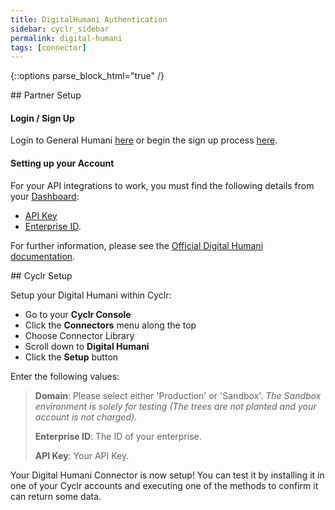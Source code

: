 ```yaml
---
title: DigitalHumani Authentication
sidebar: cyclr_sidebar
permalink: digital-humani
tags: [connector]
---
```

{::options parse_block_html="true" /}
<section class="card py-5 my-5">
## Partner Setup

#### Login / Sign Up

Login to General Humani [here](https://my.digitalhumani.com/login) or begin the sign up process [here](https://my.digitalhumani.com/register).

#### Setting up your Account

For your API integrations to work, you must find the following details from your [Dashboard](https://my.digitalhumani.com/login):

- [API Key](https://my.digitalhumani.com/developer)
- [Enterprise ID](https://my.digitalhumani.com/developer).

For further information, please see the [Official Digital Humani documentation](https://docs.digitalhumani.com/).


</section>
<section class="card py-5 my-5">
## Cyclr Setup

Setup your Digital Humani within Cyclr:

- Go to your **Cyclr Console**
- Click the **Connectors** menu along the top
- Choose Connector Library
- Scroll down to **Digital Humani**
- Click the **Setup** button

Enter the following values:

> **Domain**: Please select either 'Production' or 'Sandbox'. _The Sandbox environment is solely for testing (The trees are not planted and your account is not charged)_.
>
> **Enterprise ID**: The ID of your enterprise.
>
> **API Key**: Your API Key.

Your Digital Humani Connector is now setup! You can test it by installing it in one of your Cyclr accounts and executing one of the methods to confirm it can return some data.

</section>
